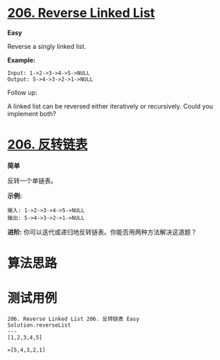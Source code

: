 # [206. Reverse Linked List][enTitle]

**Easy**

Reverse a singly linked list.

**Example:** 

```
Input: 1->2->3->4->5->NULL
Output: 5->4->3->2->1->NULL

```

Follow up:

A linked list can be reversed either iteratively or recursively. Could you implement both?
# [206. 反转链表][cnTitle]

**简单**

反转一个单链表。

**示例:** 

```
输入: 1->2->3->4->5->NULL
输出: 5->4->3->2->1->NULL
```

**进阶:**  你可以迭代或递归地反转链表。你能否用两种方法解决这道题？


# 算法思路

# 测试用例
```
206. Reverse Linked List 206. 反转链表 Easy
Solution.reverseList
---
[1,2,3,4,5]

=[5,4,3,2,1]
```

[enTitle]: https://leetcode.com/problems/reverse-linked-list/
[cnTitle]: https://leetcode-cn.com/problems/reverse-linked-list/




